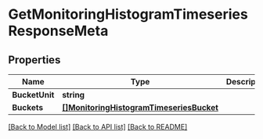 # GetMonitoringHistogramTimeseriesResponseMeta

## Properties
Name | Type | Description | Notes
------------ | ------------- | ------------- | -------------
**BucketUnit** | **string** |  | [optional] 
**Buckets** | [**[]MonitoringHistogramTimeseriesBucket**](MonitoringHistogramTimeseriesBucket.md) |  | [optional] 

[[Back to Model list]](../README.md#documentation-for-models) [[Back to API list]](../README.md#documentation-for-api-endpoints) [[Back to README]](../README.md)


